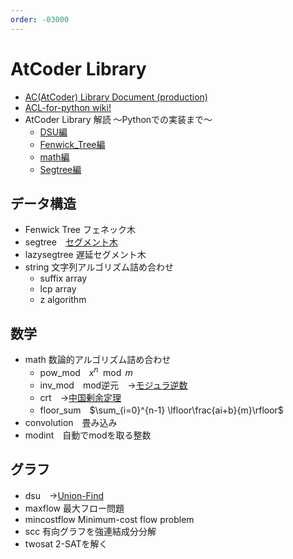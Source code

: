 ```yaml
---
order: -03000
---
```

# AtCoder Library

- [AC(AtCoder) Library Document (production)](https://atcoder.github.io/ac-library/production/document_ja/)
- [ACL-for-python wiki!](https://github.com/shakayami/ACL-for-python/wiki)
- AtCoder Library 解読 〜Pythonでの実装まで〜
  - [DSU編](https://qiita.com/R_olldIce/items/93b8f13e0d33da4ac331)
  - [Fenwick_Tree編](https://qiita.com/R_olldIce/items/f2f7930e7f67963f0493)
  - [math編](https://qiita.com/R_olldIce/items/3e2c80baa6d5e6f3abe9)
  - [Segtree編](https://qiita.com/R_olldIce/items/32cbf5bc3ffb2f84a898)

## データ構造

- Fenwick Tree フェネック木
- segtree　[セグメント木](/ad/query/segment-tree)
- lazysegtree 遅延セグメント木
- string 文字列アルゴリズム詰め合わせ
  - suffix array 
  - lcp array
  - z algorithm

## 数学

- math 数論的アルゴリズム詰め合わせ
  - pow_mod　$x^n \mod m$
  - inv_mod　mod逆元　→[モジュラ逆数](/snippets/integer/modrecip)
  - crt　→[中国剰余定理](/ad/math/crt)
  - floor_sum　$\sum_{i=0}^{n-1} \lfloor\frac{ai+b}{m}\rfloor$
- convolution　畳み込み
- modint　自動でmodを取る整数

## グラフ

- dsu　→[Union-Find](/ad/misc/unionfind)
- maxflow 最大フロー問題
- mincostflow Minimum-cost flow problem
- scc 有向グラフを強連結成分分解
- twosat 2-SATを解く
